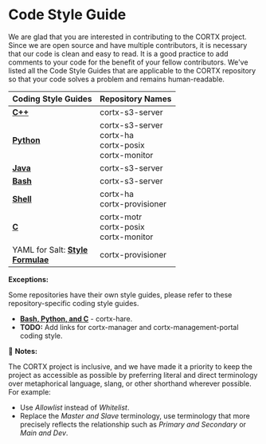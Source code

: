 # Code Style Guide

We are glad that you are interested in contributing to the CORTX project. Since we are open source and have multiple contributors, it is necessary that our code is clean and easy to read. It is a good practice to add comments to your code for the benefit of your fellow contributors. We've listed all the Code Style Guides that are applicable to the CORTX repository so that your code solves a problem and remains human-readable. 

| **Coding Style Guides** 	| **Repository Names**	| 
|-	|-	|
|**[C++](https://google.github.io/styleguide/cppguide.html)**  | cortx-s3-server|
|**[Python](https://google.github.io/styleguide/pyguide.html)**| cortx-s3-server</br> cortx-ha</br>cortx-posix</br>cortx-monitor</br> |
|**[Java](https://google.github.io/styleguide/javaguide.html)** |cortx-s3-server|
|**[Bash](https://github.com/bahamas10/bash-style-guide)** | cortx-s3-server| 
|**[Shell](https://google.github.io/styleguide/shellguide.html)**| cortx-ha</br>cortx-provisioner</br> |
|**[C](https://github.com/Seagate/cortx-motr/blob/dev/doc/coding-style.md)**| cortx-motr</br>cortx-posix</br>cortx-monitor</br> |
| YAML for Salt: **[Style](https://docs.saltstack.com/en/latest/topics/development/conventions/style.html)**</br>**[Formulae](https://docs.saltstack.com/en/latest/topics/development/conventions/formulas.html)**</br> | cortx-provisioner|

**Exceptions:** 

Some repositories have their own style guides, please refer to these repository-specific coding style guides.

- **[Bash, Python, and C](https://github.com/Seagate/cortx-hare/tree/dev/rfc/8)** - cortx-hare.
- **TODO:** Add links for cortx-manager and cortx-management-portal coding style.

:page_with_curl: **Notes:** 

The CORTX project is inclusive, and we have made it a priority to keep the project as accessible as possible by preferring literal and direct terminology over metaphorical language, slang, or other shorthand wherever possible. For example: 
  - Use *Allowlist* instead of *Whitelist*.
  - Replace the *Master and Slave* terminology, use terminology that more precisely reflects the relationship such as *Primary and Secondary* or *Main and Dev*. 
